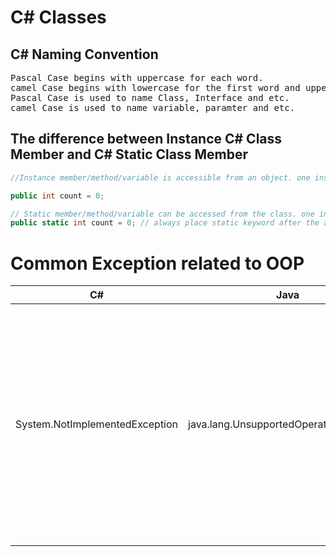 # C# Classes
## C# Naming Convention
<pre>
Pascal Case begins with uppercase for each word.
camel Case begins with lowercase for the first word and uppercase for the remaining words.
Pascal Case is used to name Class, Interface and etc.
camel Case is used to name variable, paramter and etc.
</pre>

## The difference between Instance C# Class Member and C# Static Class Member
```csharp
//Instance member/method/variable is accessible from an object. one instance per object. 

public int count = 0; 

// Static member/method/variable can be accessed from the class. one instance per class.
public static int count = 0; // always place static keyword after the access modifier
```
# Common Exception related to OOP

| C# | Java |  Description |
| - | - | - |
| System.NotImplementedException     |   java.lang.UnsupportedOperationException     |  Not implementing a method of a abstract class or interface leads to a runtime error.  The exeption is usually thrown by the default implemention of methods that are supposed to be overridden. |
